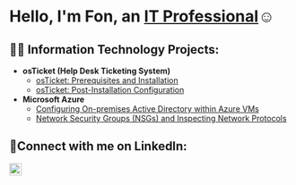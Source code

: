 <h1>Hello, I'm Fon, an <a href="https://www.linkedin.com/in/mfon-ekwere-062048321/">IT Professional</a>☺</h1>

<h2>👨‍💻 Information Technology Projects:</h2>

- <b>osTicket (Help Desk Ticketing System)</b>
  - [osTicket: Prerequisites and Installation](https://github.com/Fonobong/osticket-prereqs)
  - [osTicket: Post-Installation Configuration](https://github.com/Fonobong/post-install-config)
- <b>Microsoft Azure</b>
  - [Configuring On-premises Active Directory within Azure VMs](https://github.com/Fonobong/configure-ad)
  - [Network Security Groups (NSGs) and Inspecting Network Protocols](https://github.com/Fonobong/azure-network-protocols)

<h2>🤳Connect with me on LinkedIn:</h2>


[<img align="left" alt="Fon | LinkedIn" width="22px" src="https://cdn.jsdelivr.net/npm/simple-icons@v3/icons/linkedin.svg" />][linkedin]




[linkedin]: https://www.linkedin.com/in/mfon-ekwere-062048321/
